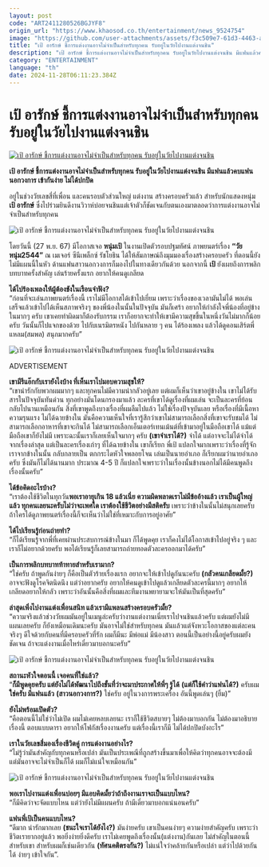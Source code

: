 ```yaml
---
layout: post
code: "ART2411280526BGJYF8"
origin_url: "https://www.khaosod.co.th/entertainment/news_9524754"
image: "https://github.com/user-attachments/assets/f3c509e7-61d3-4463-a840-e26923964525"
title: "เป้ อารักษ์ ชี้การแต่งงานอาจไม่จำเป็นสำหรับทุกคน รับอยู่ในวัยไปงานแต่งจนชิน"
description: "เป้ อารักษ์ ชี้การแต่งงานอาจไม่จำเป็นสำหรับทุกคน รับอยู่ในวัยไปงานแต่งจนชิน มีแฟนแล้วคบแฟนนอกวงการ เข้ากันง่าย ไม่ได้ปกปิด"
category: "ENTERTAINMENT"
language: "th"
date: 2024-11-28T06:11:23.384Z
---
```


# เป้ อารักษ์ ชี้การแต่งงานอาจไม่จำเป็นสำหรับทุกคน รับอยู่ในวัยไปงานแต่งจนชิน

[![เป้ อารักษ์ ชี้การแต่งงานอาจไม่จำเป็นสำหรับทุกคน รับอยู่ในวัยไปงานแต่งจนชิน](https://www.khaosod.co.th/wpapp/uploads/2024/11/pea_281167-1.jpg "เป้ อารักษ์ ชี้การแต่งงานอาจไม่จำเป็นสำหรับทุกคน รับอยู่ในวัยไปงานแต่งจนชิน")](https://www.khaosod.co.th/wpapp/uploads/2024/11/pea_281167-1.jpg)

**เป้ อารักษ์ ชี้การแต่งงานอาจไม่จำเป็นสำหรับทุกคน รับอยู่ในวัยไปงานแต่งจนชิน มีแฟนแล้วคบแฟนนอกวงการ เข้ากันง่าย ไม่ได้ปกปิด**

อยู่ในช่วงวัยเลขสี่ที่เพื่อน และคนรอบตัวส่วนใหญ่ แต่งงาน สร้างครอบครัวแล้ว สำหรับนักแสดงหนุ่ม **เป้ อารักษ์** ซึ่งไปร่วมยินดีงานวิวาห์บ่อยจนชินแต่เจ้าตัวก็ชัดเจนกับตนเองมาตลอดว่าการแต่งงานอาจไม่จำเป็นสำหรับทุกคน

![เป้ อารักษ์ ชี้การแต่งงานอาจไม่จำเป็นสำหรับทุกคน รับอยู่ในวัยไปงานแต่งจนชิน ](https://www.khaosod.co.th/wpapp/uploads/2024/11/pea_281167-4.jpg)

โดยวันนี้ (27 พ.ย. 67) มีโอกาสเจอ **หนุ่มเป้** ในงานเปิดตัวรอบปฐมทัศน์ ภาพยนตร์เรื่อง **“วัยหนุ่ม2544”** ณ เมเจอร์ ซีนีเพล็กซ์ รัชโยธิน ได้ให้สัมภาษณ์ถึงมุมมองเรื่องสร้างครอบครัว ที่ตอนนี้ยังไม่มีแผนนี้ในหัว ด้านแฟนสาวนอกวงการก็มองไปในทางเดียวกันด้วย นอกจากนี้ **เป้** ยังเผยถึงการพลิกบทบาทครั้งสำคัญ เล่นร้ายครั้งแรก อยากให้คนดูเกลียด

**ได้ไปร้องเพลงให้ผู้ต้องขังในเรือนจำฟัง?**  
“ก่อนที่จะเล่นภาพยนตร์เรื่องนี้ เราไม่มีโอกาสได้เข้าไปเยี่ยม เพราะว่าเรื่องของเวลามันไม่ได้ พอเล่นเสร็จแล้วเข้าไปได้เห็นสภาพจริงๆ ของพี่น้องในนั้นในปัจจุบัน มันก็เศร้า อยากให้กำลังใจพี่น้องที่อยู่ข้างในมากๆ ครับ เขาเคยทำผิดมาก็ต้องรับกรรม เราก็อยากจะทำให้เขามีความสุขขึ้นในหนึ่งวันไม่มากก็น้อยครับ วันนั้นก็ไปแจกของด้วย ไปกับเนรมิตรหนัง ไปกันหลาย ๆ คน ได้ร้องเพลง แล้วได้ดูคอนเสิร์ตพี่แหลม(สมพล) สนุกมากครับ”

![เป้ อารักษ์ ชี้การแต่งงานอาจไม่จำเป็นสำหรับทุกคน รับอยู่ในวัยไปงานแต่งจนชิน ](https://www.khaosod.co.th/wpapp/uploads/2024/11/pea_281167-5.jpg)

ADVERTISEMENT

**เขามีรีแอ๊กกับเรายังไงบ้าง ที่เห็นเราไปมอบความสุขให้?**  
“เขาน่ารักกับพวกผมมากๆ และทุกคนไม่มีความน่ากลัวอยู่เลย แต่ผมก็เห็นว่าเขาอยู่ข้างใน เขาไม่ได้รับสารในปัจจุบันทันด่วน ทุกอย่างมันโดนกรองมาแล้ว ละครที่เขาได้ดูเรื่องที่ผมเล่น จะเป็นละครที่ย้อนกลับไปนานเหมือนกัน สิ่งที่เขาพูดถึงบางเรื่องที่ผมลืมไปแล้ว ไม่ใช่เรื่องปัจจุบันเลย หรือเรื่องที่มีเนื้อหาความรุนแรง ไม่ได้ฉายข้างใน มันคือความเห็นใจที่เรารู้สึกว่าเขาไม่สามารถเลือกสิ่งที่เขาจะรับชมได้ ไม่สามารถเลือกอาหารที่เขาจะกินได้ ไม่สามารถเลือกเอ็นเตอร์เทนเม้นต์ที่เข้ามาอยู่ในมือถือเขาได้ แม้แต่มือถือเขาก็ยังไม่มี เพราะฉะนั้นเราก็เลยเห็นใจมากๆ ครับ **(เขาจำเราได้?)** จำได้ แต่อาจจะไม่ได้จำได้จากเรื่องล่าสุด แต่เป็นละครเรื่องเก่าๆ ที่ได้ฉายข้างใน เขาก็เรียก พี่เป้ แปลกใจมากเพราะว่าเรื่องที่รู้จักเราจากข้างในนั้น กลับกลายเป็น ตกกระไดหัวใจพลอยโจน เล่นเป็นนายอำเภอ ก็เรียกผมว่านายอำเภอครับ ซึ่งมันก็ไม่ได้นานมาก ประมาณ 4-5 ปี ก็แปลกใจเพราะว่าในเรื่องนั้นข้างนอกไม่ได้มีคนพูดถึงเรื่องนั้นครับ”

**ได้ข้อคิดอะไรบ้าง?**  
“เราต้องใช้ชีวิตในทุกวัน**พอเราอายุเกิน 18 แล้วเนี่ย ความผิดพลาดเราไม่มีข้ออ้างแล้ว เราเป็นผู้ใหญ่แล้ว ทุกคนเลยนะครับไม่ว่าจะเพศใด เราต้องใช้ชีวิตอย่างมีสติครับ** เพราะว่าข้างในนั้นไม่สนุกเลยครับ ถ้าใครได้ดูภาพยนตร์เรื่องนี้ก็จะเห็นว่าไม่ใช่ที่เหมาะกับการอยู่อาศัย”

**ได้ไปเรียนรู้ก่อนถ่ายทำ?**  
“ก็ได้เรียนรู้จากพี่ที่เคยผ่านประสบการณ์ข้างในมา ก็ได้พูดคุย เราก็คงไม่ได้โอกาสเข้าไปอยู่จริง ๆ และเราก็ไม่อยากด้วยครับ พอได้เรียนรู้ก็เลยสามารถถ่ายทอดตัวละครออกมาได้ครับ”

**เป็นการพลิกบทบาทท้าทายสำหรับเรามาก?**  
“ใช่ครับ ถ้าพูดกันง่ายๆ ก็คือเป็นตัวร้ายเรื่องแรก อยากจะให้เข้าไปดูกันนะครับ **(กลัวคนเกลียดมั้ย?)** อาจจะฟังดูโรคจิตนิดนึง แต่ว่าอยากครับ อยากให้คนดูเข้าไปดูแล้วเกลียดตัวละครนี้มากๆ อยากให้เกลียดอยากให้กลัว เพราะว่าอันนั้นคือสิ่งที่ผมและทีมงานพยายามจะให้มันเป็นที่สุดครับ”

**ล่าสุดเพิ่งไปงานแต่งเพื่อนสนิท แล้วเรามีแพลนสร้างครอบครัวมั้ย?**  
“ความจริงแล้วช่วงวัยผมมันอยู่ในเมนูล่ะครับว่างานแต่งงานเนี่ยเราไปจนชินแล้วครับ แต่ผมยังไม่มีแผนเลยครับ ก็ยังเหมือนเดิมนะครับ มันอาจไม่ใช่สำหรับทุกคน มันแล้วแต่จังหวะโอกาสของแต่ละคนจริงๆ ดีใจด้วยกับคนที่มีครอบครัวที่รัก ผมก็มีนะ มีพ่อแม่ มีน้องสาว ตอนนี้เป็นอย่างนี้อยู่ครับผมยังชัดเจน ถ้าจะแต่งงานเมื่อไหร่เดี๋ยวมาบอกนะครับ”

![เป้ อารักษ์ ชี้การแต่งงานอาจไม่จำเป็นสำหรับทุกคน รับอยู่ในวัยไปงานแต่งจนชิน ](https://www.khaosod.co.th/wpapp/uploads/2024/11/pea_281167-7.jpg)

**สถานะหัวใจตอนนี้ เจอคนที่ใช่แล้ว?**  
“**ก็มีพูดคุยครับ แต่ยังไม่ได้พัฒนาไปถึงขั้นที่ว่าจะมาประกาศให้พี่ๆ รู้ได้** **(แต่ก็ใช้คำว่าแฟนได้?)** ครับผม **ใช่ครับ มีแฟนแล้ว** **(สาวนอกวงการ?)** ใช่ครับ อยู่ในวงการพระเครื่อง อันนี้พูดเล่นๆ (ยิ้ม)”

**ยังไม่พร้อมเปิดตัว?**  
“คือตอนนี้ไม่ใช่ว่าไม่เปิด ผมไม่เคยหลบเลยนะ เราก็ใช้ชีวิตสบายๆ ไม่ต้องมาบอกกัน ไม่ต้องมาอธิบายเรื่องนี้ ตอบแบบดารา อยากให้โฟกัสเรื่องงานครับ แต่เรื่องนี้เราก็มี ไม่ได้ปกปิดบังอะไร”

**เราในวัยเลขสี่มองเรื่องชีวิตคู่ การแต่งงานอย่างไร?**  
“ไม่รู้ว่ามันสำคัญกับทุกคนหรือเปล่า มันเป็นประเพณีที่ถูกสร้างขึ้นมาเพื่อให้คิดว่าทุกคนอาจจะต้องมี แต่มันอาจจะไม่จำเป็นก็ได้ ผมก็ไม่แน่ใจเหมือนกัน”

![เป้ อารักษ์ ชี้การแต่งงานอาจไม่จำเป็นสำหรับทุกคน รับอยู่ในวัยไปงานแต่งจนชิน ](https://www.khaosod.co.th/wpapp/uploads/2024/11/pea_281167-6.jpg)

**พอเราไปงานแต่งเพื่อนบ่อยๆ มีแอบคิดมั้ยว่าถ้าถึงงานเราจะเป็นแบบไหน?**  
“ก็มีคิดว่าจะจัดแบบไหน แต่ว่ายังไม่มีแผนครับ ถ้ามีเดี๋ยวมาบอกแน่นอนครับ”

**แฟนพี่เป้เป็นคนแบบไหน?**  
“ดีมาก น่ารักมากเลย **(ชนะใจเราได้ยังไง?)** มันง่ายครับ เขาเป็นคนง่ายๆ ความง่ายสำคัญครับ เพราะว่าชีวิตเรายากอยู่แล้ว พอยิ่งง่ายยิ่งดีครับ เราไม่เคยพูดถึงเรื่องนั้น(แต่งงาน)กันเลย ไม่สำคัญในตอนนี้สำหรับเขา สำหรับผมก็เช่นเดียวกัน **(ทัศนคติตรงกัน?)** ไม่แน่ใจว่าคล้ายกันหรือเปล่า แต่ว่าไปด้วยกันได้ ง่ายๆ เข้าใจกัน”.